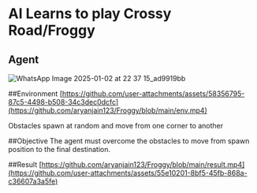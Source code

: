 # AI Learns to play Crossy Road/Froggy

## Agent 
![WhatsApp Image 2025-01-02 at 22 37 15_ad9919bb](https://github.com/user-attachments/assets/4927c757-ae02-45b9-9bd7-af02cc73b692)


##Environment 
[https://github.com/user-attachments/assets/58356795-87c5-4498-b508-34c3dec0dcfc](https://github.com/aryanjain123/Froggy/blob/main/env.mp4)

Obstacles spawn at random and move from one corner to another 

##Objective 
The agent must overcome the obstacles to move from spawn position to the final destination.

##Result 
[https://github.com/aryanjain123/Froggy/blob/main/result.mp4](https://github.com/user-attachments/assets/55e10201-8bf5-45fb-868a-c36607a3a5fe)
